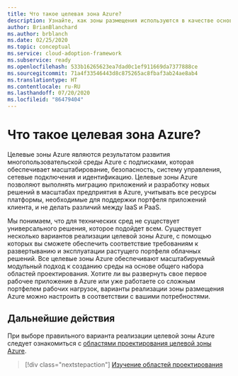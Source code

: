 ```yaml
---
title: Что такое целевая зона Azure?
description: Узнайте, как зоны размещения используются в качестве основных стандартных блоков любой среды внедрения в облако.
author: BrianBlanchard
ms.author: brblanch
ms.date: 02/25/2020
ms.topic: conceptual
ms.service: cloud-adoption-framework
ms.subservice: ready
ms.openlocfilehash: 533b16265623ea7dad0c1ef911669da7377888ce
ms.sourcegitcommit: 71a4f33546443d8c875265ac8fbaf3ab24ae8ab4
ms.translationtype: HT
ms.contentlocale: ru-RU
ms.lasthandoff: 07/20/2020
ms.locfileid: "86479404"
---
```

<!-- cSpell:ignore multisubscription -->

# <a name="what-is-an-azure-landing-zone"></a>Что такое целевая зона Azure?

Целевые зоны Azure являются результатом развития многопользовательской среды Azure с подписками, которая обеспечивает масштабирование, безопасность, систему управления, сетевые подключения и идентификацию. Целевые зоны Azure позволяют выполнять миграцию приложений и разработку новых решений в масштабах предприятия в Azure, учитывать все ресурсы платформы, необходимые для поддержки портфеля приложений клиента, и не делать различий между IaaS и PaaS.

Мы понимаем, что для технических сред не существует универсального решения, которое подойдет всем. Существует несколько вариантов реализации целевой зоны Azure, с помощью которых вы сможете обеспечить соответствие требованиям к развертыванию и эксплуатации растущего портфеля облачных решений. Все целевые зоны Azure обеспечивают масштабируемый модульный подход к созданию среды на основе общего набора областей проектирования. Хотите ли вы развернуть свое первое рабочее приложение в Azure или уже работаете со сложным портфелем рабочих нагрузок, варианты реализации зоны размещения Azure можно настроить в соответствии с вашими потребностями.

## <a name="next-steps"></a>Дальнейшие действия

При выборе правильного варианта реализации целевой зоны Azure следует ознакомиться с [областями проектирования целевой зоны Azure](./design-areas.md).

> [!div class="nextstepaction"]
> [Изучение областей проектирования](./design-areas.md)
